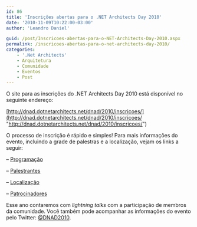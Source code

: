 ```yaml
---
id: 86
title: 'Inscrições abertas para o .NET Architects Day 2010'
date: '2010-11-09T10:22:00-03:00'
author: 'Leandro Daniel'

guid: /post/Inscricoes-abertas-para-o-NET-Architects-Day-2010.aspx
permalink: /inscricoes-abertas-para-o-net-architects-day-2010/
categories:
    - '.Net Architects'
    - Arquitetura
    - Comunidade
    - Eventos
    - Post
---
```


O site para as inscrições do .NET Architects Day 2010 está disponível no seguinte endereço:

[http://dnad.dotnetarchitects.net/dnad/2010/inscricoes/](http://dnad.dotnetarchitects.net/dnad/2010/inscricoes/ "http://dnad.dotnetarchitects.net/dnad/2010/inscricoes/")

O processo de inscrição é rápido e simples! Para mais informações do evento, incluindo a grade de palestras e a localização, vejam os links a seguir:

– [Programação](http://dnad.dotnetarchitects.net/dnad/2010/programacao/)

– [Palestrantes](http://dnad.dotnetarchitects.net/dnad/2010/palestrantes/)

– [Localização](http://dnad.dotnetarchitects.net/dnad/2010/localizacao/)

– [Patrocinadores](http://dnad.dotnetarchitects.net/dnad/2010/patrocinadores/)

Esse ano contaremos com *lightning talks* com a participação de membros da comunidade. Você também pode acompanhar as informações do evento pelo Twitter: [@DNAD2010](http://twitter.com/#!/dnad10).
